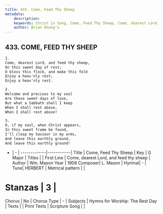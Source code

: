 ```yaml
---
title: 433. Come, Feed Thy Sheep
metadata:
    description: 
    keywords: Christ in Song, Come, Feed Thy Sheep, Come, dearest Lord, and feed thy sheep, 
    author: Brian Onang'o
---
```



## 433. COME, FEED THY SHEEP

```txt
1.
Come, dearest Lord, and feed thy sheep,
On this sweet day of rest;
O bless this flock, and make this fold
Enjoy a heav'nly rest,
Enjoy a heav'nly rest.

2.
Welcome and precious to my soul
Are these sweet days of love,
But what a Sabbath shall I keep
When I shall rest above,
When I shall rest above!

3.
O, if my soul, when Christ appears,
In this sweet frame be found,
I'll clasp my Saviour in my arms,
And leave this earthly ground,
And leave this earthly ground!
```

- |   -  |
-------------|------------|
Title | Come, Feed Thy Sheep |
Key | G Major |
Titles |  |
First Line | Come, dearest Lord, and feed thy sheep |
Author | Wm. Mason
Year | 1908
Composer| L. Mason |
Hymnal|  - |
Tune| HERBERT |
Metrical pattern | |
# Stanzas | 3 |
Chorus | No |
Chorus Type | - |
Subjects | Hymns for Worship: The Rest Day |
Texts |  |
Print Texts | 
Scripture Song |  |
  
